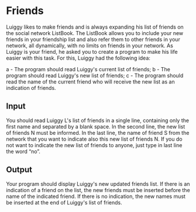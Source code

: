 # Friends

Luiggy likes to make friends and is always expanding his list of friends on the social network ListBook. The ListBook allows you to include your new friends in your friendship list and also refer them to other friends in your network, all dynamically, with no limits on friends in your network. As Luiggy is your friend, he asked you to create a program to make his life easier with this task. For this, Luiggy had the following idea:

a - The program should read Luiggy's current list of friends;
b - The program should read Luiggy's new list of friends;
c - The program should read the name of the current friend who will receive the new list as an indication of friends.

## Input
You should read Luiggy L's list of friends in a single line, containing only the first name and separated by a blank space. In the second line, the new list of friends N must be informed. In the last line, the name of friend S from the network that you want to indicate also this new list of friends N. If you do not want to indicate the new list of friends to anyone, just type in last line the word “no”.

## Output
Your program should display Luiggy's new updated friends list. If there is an indication of a friend on the list, the new friends must be inserted before the name of the indicated friend. If there is no indication, the new names must be inserted at the end of Luiggy's list of friends.